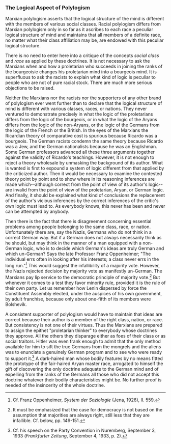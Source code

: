 ### The Logical Aspect of Polylogism

Marxian polylogism asserts that the logical structure of the mind is different with the members of various social classes. Racial polylogism differs from Marxian polylogism only in so far as it ascribes to each race a peculiar logical structure of mind and maintains that all members of a definite race, no matter what their class affiliation may be, are endowed with this peculiar logical structure.

There is no need to enter here into a critique of the concepts *social class* and *race* as applied by these doctrines. It is not necessary to ask the Marxians when and how a proletarian who succeeds in joining the ranks of the bourgeoisie changes his proletarian mind into a bourgeois mind. It is superfluous to ask the racists to explain what kind of logic is peculiar to people who are not of pure racial stock. There are much more serious objections to be raised.

Neither the Marxians nor the racists nor the supporters of any other brand of polylogism ever went further than to declare that the logical structure of mind is different with various classes, races, or nations. They never ventured to demonstrate precisely in what the logic of the proletarians differs from the logic of the bourgeois, or in what the logic of the Aryans differs from the logic of the non-Aryans, or the logic of the Germans from the logic of the French or the British. In the eyes of the Marxians the Ricardian theory of comparative cost is spurious because Ricardo was a bourgeois. The German racists condemn the same theory because Ricardo was a Jew, and the German nationalists because he was an Englishman. Some German professors advanced all these three arguments together against the validity of Ricardo's teachings. However, it is not enough to reject a theory wholesale by unmasking the background of its author. What is wanted is first to expound a system of logic different from that applied by the criticized author. Then it would be necessary to examine the contested theory point by point and to show where in its reasoning inferences are made which--although correct from the point of view of its author's logic--are invalid from the point of view of the proletarian, Aryan, or German logic. And finally, it should be explained what kind of conclusions the replacement of the author's vicious inferences by the correct inferences of the critic's own logic must lead to. As everybody knows, this never has been and never can be attempted by anybody.

Then there is the fact that there is disagreement concerning essential problems among people belonging to the same class, race, or nation. Unfortunately there are, say the Nazis, Germans who do not think in a correct German way. But if a German does not always necessarily think as he should, but may think in the manner of a man equipped with a non-German logic, who is to decide which German's ideas are truly German and which un-German? Says the late Professor Franz Oppenheimer; "The individual errs often in looking after his interests; a class never errs in the long run."[^3] This would suggest the infallibility of a majority vote. However, the Nazis rejected decision by majority vote as manifestly un-German. The Marxians pay lip service to the democratic principle of majority vote.[^4] But whenever it comes to a test they favor minority rule, provided it is the rule of their own party. Let us remember how Lenin dispersed by force the Constituent Assembly elected, under the auspices of his own government, by adult franchise, because only about one-fifth of its members were Bolshevik.

[^3]: Cf. Franz Oppenheimer, *System der Soziologie* (Jena, 1926), II. 559.

[^4]: It must be emphasized that the case for democracy is not based on the assumption that majorities are always right, still less that they are infallible. Cf. below, pp. 149-151.

A consistent supporter of polylogism would have to maintain that ideas are correct because their author is a member of the right class, nation, or race. But consistency is not one of their virtues. Thus the Marxians are prepared to assign the epithet "proletarian thinker" to everybody whose doctrines they approve. All the others they disparage either as foes of their class or as social traitors. Hitler was even frank enough to admit that the only method available for him to sift the true Germans from the mongrels and the aliens was to enunciate a genuinely German program and to see who were ready to support it.[^5] A dark-haired man whose bodily features by no means fitted the prototype of the fair-haired Aryan master race, arrogated to himself the gift of discovering the only doctrine adequate to the German mind and of expelling from the ranks of the Germans all those who did not accept this doctrine whatever their bodily characteristics might be. No further proof is needed of the insincerity of the whole doctrine.

[^5]: Cf. his speech on the Party Convention in Nuremberg, September 3, 1933 (*Frankfurter Zeitung*, September 4, 1933, p. 2).
